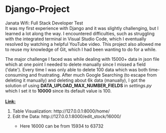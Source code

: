 # Django-Project
Janata Wifi: Full Stack Developer Test<br>
It was my first experience with Django and it was slightly challenging, but I learned a lot along the way. I encountered difficulties, such as struggling with the integrated terminal in Visual Studio Code, which I eventually resolved by watching a helpful YouTube video. This project also allowed me to reuse my knowledge of Git, which I had been wanting to do for a while.<br>

The major challenge I faced was while dealing with 15000+ data in json file which at one point I needed to delete manually since I missed a field ('date'). Every time I was only able to delete 100 data which was both time-consuming and frustrating. After much Google Searching (to escape from deleting it manually) and deleting about 6k data (manually), I got the solution of using <b>DATA_UPLOAD_MAX_NUMBER_FIELDS</b> in <i>settings.py</i> which I set it to <b>10000</b> since its default value is 100.<br>
<br>
<b><u>Link:</u></b>
<ol>
<li>Table Visualization: http://127.0.0.1:8000/home/</li>
<li>Edit the Data: http://127.0.0.1:8000/edit_stock/16000/</li>
  <ul>
    <li>Here 16000 can be from 15934 to 63732</li>
  </ul>
</ol>

